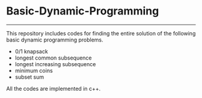 # Basic-Dynamic-Programming
----
This repository includes codes for finding the entire solution of the following basic dynamic programming problems.
* 0/1 knapsack
* longest common subsequence
* longest increasing subsequence
* minimum coins
* subset sum

All the codes are implemented in c++.
